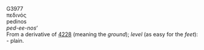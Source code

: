 G3977  
πεδινός  
pedinos  
*ped-ee-nos‘*  
From a derivative of [4228](g4228) (meaning the *ground*); *level* (as
easy for the *feet*): - plain.  
